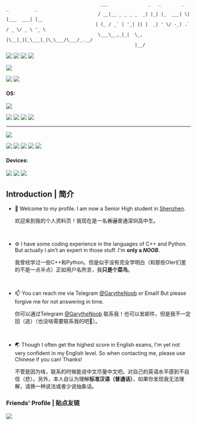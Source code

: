```
                                    ___               _   _        _  _          _    
                                   / __|__ _ _ _ _  _| |_| |_  ___| \| |___  ___| |__ 
                                  | (_ / _` | '_| || |  _| ' \/ -_) .` / _ \/ _ \ '_ \
                                   \___\__,_|_|  \_, |\__|_||_\___|_|\_\___/\___/_.__/
                                                 |__/                                                    
```

[![](https://img.shields.io/badge/GitHub-GarytheNoob-blue?style=flat-square&logo=GitHub)](https://github.com/GarytheNoob)
[![](https://img.shields.io/badge/Email-outlook.com-blue?style=flat-square&logo=microsoftoutlook)](mailto:garythenoob@outlook.com)
[![](https://img.shields.io/github/stars/garythenoob?affiliations=OWNER&logo=github&style=flat-square)](https://github.com/GarytheNoob)
[![](https://img.shields.io/website?down_color=lightgrey&down_message=Broken&label=My%20Blog&logo=github&up_color=brightgreen&up_message=Online&url=https%3A%2F%2Fgarythenoob.github.io&style=flat-square)](https://garythenoob.github.io)

![](http://github-profile-summary-cards.vercel.app/api/cards/profile-details?username=GarytheNoob&theme=tokyonight) 

![](http://github-profile-summary-cards.vercel.app/api/cards/stats?username=GarytheNoob&theme=tokyonight) 
![](http://github-profile-summary-cards.vercel.app/api/cards/productive-time?username=GarytheNoob&theme=tokyonight&utcOffset=8) 


#### OS:

![](https://img.shields.io/badge/Windows-11-0078d4?style=flat&logo=windows11)

![](https://img.shields.io/badge/Editor-VS_Code-007ACC?style=flat-square&logo=visualstudiocode)
![](https://img.shields.io/badge/Shell-Powershell-5391fe?style=flat-square&logo=powershell&logoColor=white)
![](https://img.shields.io/badge/Terminal-Windows_Terminal-4d4d4d?style=flat-square&logo=windowsterminal&logoColor=white)
![](https://img.shields.io/badge/Terminal-WezTerm-7e56c2?style=flat-square)

---

![](https://img.shields.io/badge/Linux-Arch-1793d1?style=flat-square&logo=archlinux&logoColor=white)

![](https://img.shields.io/badge/Editor-NeoVim-57A143?style=flat-square&logo=neovim&logoColor=white)
![](https://img.shields.io/badge/Windows_Manager-dwm-1177aa?style=flat-square&logo=dwm&logoColor=white)
![](https://img.shields.io/badge/Shell-ZSH-f15a24?style=flat-square)
![](https://img.shields.io/badge/Terminal-st-1177AA?style=flat-square&logo=suckless&logoColor=white)
![](https://img.shields.io/badge/Terminal-Alacritty-F46D01?style=flat-square&logo=alacritty&logoColor=white)

#### Devices:

![](https://img.shields.io/badge/Dell-G15_9920-007DB8?style=flat-square&logo=dell)
![](https://img.shields.io/badge/Redmi-K50_Pro-FF6900?style=flat-square&logo=xiaomi&logoColor=white)
![](https://img.shields.io/badge/iPad-Air_4-white?style=flat-square&logo=apple&logoColor=white)

## Introduction | 简介
- 👋 Welcome to my profile. I am now a Senior High student in [Shenzhen](https://www.google.com/maps/place/Shenzhen "Yeah the place where fake phones are made and all lost iPhones goes to").

     欢迎来到我的个人资料页！我现在是一名~~苦逼~~普通深圳高中生。

&emsp;

- ⚙️ I have some coding experience in the languages of C++ and Python. But actually I ain't an expert in those stuff. I'm **only a *NOOB***.

     我曾经学过一些C++和Python。但是似乎没有完全学明白（和那些OIer们差的不是一点半点）正如用户名所言，我**只是个菜鸟**。
     
&emsp;

- 📫 You can reach me via Telegram [@GarytheNoob](https://t.me/garythenoob) or Email! But please forgive me for not answering in time.

     你可以通过Telegram [@GarytheNoob](https://t.me/garythenoob) 联系我！也可以发邮件，但是我不一定回（逃）（也没啥需要联系我的吧🤔）。
     
&emsp;

- 🌏 Though I often get the highest score in English exams, I'm yet not very confident in my English level. So when contacting me, please use Chinese if you can! Thanks!

     不管是因为啥，联系的时候能说中文尽量中文吧。对自己的英语水平感到不自信（悲）。另外，本人自认为理解**标准汉语（普通话）**，如果你发现我无法理解，请换一种说法或者少说抽象话。

### Friends' Profile | 贴点友链
[![](https://img.shields.io/badge/GitHub%20-66Leo66-blue?style=flat-square&logo=GitHub)](https://github.com/66Leo66)


